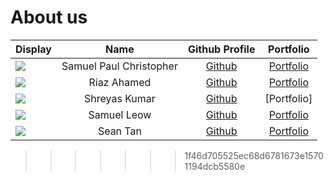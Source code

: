 # About us

Display | Name | Github Profile | Portfolio 
--------|:----:|:--------------:|:---------:
![](https://avatars3.githubusercontent.com/u/13195220?s=460&u=7a16696cc4ed27621159c782afd285b7b37a4971&v=4) | Samuel Paul Christopher | [Github](https://github.com/samuelchristopher) | [Portfolio](http://bit.do/samchrisfeb2020)
![](https://via.placeholder.com/100.png?text=Photo) | Riaz Ahamed | [Github](https://github.com/riazaham) | [Portfolio](team/riazaham.md)
![](https://via.placeholder.com/100.png?text=Photo) | Shreyas Kumar | [Github](https://github.com/shreytheshreyas) | [Portfolio]
![](https://via.placeholder.com/100.png?text=Photo) | Samuel Leow | [Github](https://github.com/samuellleow) | [Portfolio](docs/team/johndoe.md)
![](team/seandp) | Sean Tan | [Github](https://github.com/thatseant) | [Portfolio](team/thatseant.md)
 
>>>>>>> 1f46d705525ec68d6781673e15701194dcb5580e
